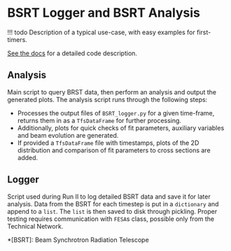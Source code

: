 # BSRT Logger and BSRT Analysis

!!! todo
    Description of a typical use-case, with easy examples for first-timers.

[See the docs][documentation] for a detailed code description.

## Analysis

Main script to query BRST data, then perform an analysis and output the generated plots.
The analysis script runs through the following steps:

- Processes the output files of ``BSRT_logger.py`` for a given time-frame, returns them in as a `TfsDataFrame` for further processing.
- Additionally, plots for quick checks of fit parameters, auxiliary variables and beam evolution are generated.
- If provided a `TfsDataFrame` file with timestamps, plots of the 2D distribution and comparison of fit parameters to cross sections are added.

## Logger

Script used during Run II to log detailed BSRT data and save it for later analysis.
Data from the BSRT for each timestep is put in a `dictionary` and append to a `list`.
The `list` is then saved to disk through pickling.
Proper testing requires communication with ``FESA``s class, possible only from the Technical Network.

*[BSRT]: Beam Synchrotron Radiation Telescope

[documentation]: https://pylhc.github.io/PyLHC/entrypoints/bsrt_analysis.html
